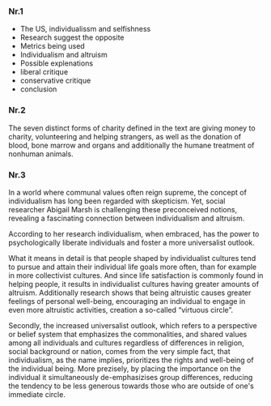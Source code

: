 ### Nr.1 

- The US, individualissm and selfishness
- Research suggest the opposite 
- Metrics being used 
- Individualism and altruism 
- Possible explenations
- liberal critique 
- conservative critique
- conclusion 
### Nr.2

The seven distinct forms of charity defined in the text are giving money to charity, volunteering and helping strangers, as well as the donation of blood, bone marrow and organs and additionally the humane treatment of nonhuman animals. 

### Nr.3 

In a world where communal values often reign supreme, the concept of individualism has long been regarded with skepticism. Yet, social researcher Abigail Marsh is challenging these preconceived notions, revealing a fascinating connection between individualism and altruism.

According to her research individualism, when embraced, has the power to psychologically liberate individuals and foster a more universalist outlook. 

What it means in detail is that people shaped by individualist cultures tend to pursue and attain their individual life goals more often, than for example in more collectivist cultures. And since life satisfaction is commonly found in helping people, it results in individualist cultures having greater amounts of altruism. Additionally research shows that being altruistic causes greater feelings of personal well-being, encouraging an individual to engage in even more altruistic activities, creation a so-called “virtuous circle”. 

Secondly, the increased universalist outlook, which refers to a perspective or belief system that emphasizes the commonalities, and shared values among all individuals and cultures regardless of differences in religion, social background or nation, comes from the very simple fact, that individualism, as the name implies, prioritizes the rights and well-being of the individual being. 
More prezisely, by placing the importance on the individual it simultaneously de-emphasizises group differences, reducing the tendency to be less generous towards those who are outside of one's immediate circle.



